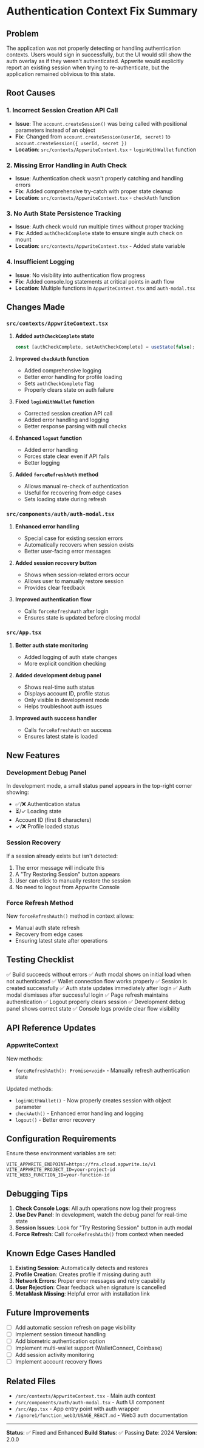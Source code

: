 # Authentication Context Fix Summary

## Problem
The application was not properly detecting or handling authentication contexts. Users would sign in successfully, but the UI would still show the auth overlay as if they weren't authenticated. Appwrite would explicitly report an existing session when trying to re-authenticate, but the application remained oblivious to this state.

## Root Causes

### 1. **Incorrect Session Creation API Call**
- **Issue**: The `account.createSession()` was being called with positional parameters instead of an object
- **Fix**: Changed from `account.createSession(userId, secret)` to `account.createSession({ userId, secret })`
- **Location**: `src/contexts/AppwriteContext.tsx` - `loginWithWallet` function

### 2. **Missing Error Handling in Auth Check**
- **Issue**: Authentication check wasn't properly catching and handling errors
- **Fix**: Added comprehensive try-catch with proper state cleanup
- **Location**: `src/contexts/AppwriteContext.tsx` - `checkAuth` function

### 3. **No Auth State Persistence Tracking**
- **Issue**: Auth check would run multiple times without proper tracking
- **Fix**: Added `authCheckComplete` state to ensure single auth check on mount
- **Location**: `src/contexts/AppwriteContext.tsx` - Added state variable

### 4. **Insufficient Logging**
- **Issue**: No visibility into authentication flow progress
- **Fix**: Added console.log statements at critical points in auth flow
- **Location**: Multiple functions in `AppwriteContext.tsx` and `auth-modal.tsx`

## Changes Made

### `src/contexts/AppwriteContext.tsx`

1. **Added `authCheckComplete` state**
   ```typescript
   const [authCheckComplete, setAuthCheckComplete] = useState(false);
   ```

2. **Improved `checkAuth` function**
   - Added comprehensive logging
   - Better error handling for profile loading
   - Sets `authCheckComplete` flag
   - Properly clears state on auth failure

3. **Fixed `loginWithWallet` function**
   - Corrected session creation API call
   - Added error handling and logging
   - Better response parsing with null checks

4. **Enhanced `logout` function**
   - Added error handling
   - Forces state clear even if API fails
   - Better logging

5. **Added `forceRefreshAuth` method**
   - Allows manual re-check of authentication
   - Useful for recovering from edge cases
   - Sets loading state during refresh

### `src/components/auth/auth-modal.tsx`

1. **Enhanced error handling**
   - Special case for existing session errors
   - Automatically recovers when session exists
   - Better user-facing error messages

2. **Added session recovery button**
   - Shows when session-related errors occur
   - Allows user to manually restore session
   - Provides clear feedback

3. **Improved authentication flow**
   - Calls `forceRefreshAuth` after login
   - Ensures state is updated before closing modal

### `src/App.tsx`

1. **Better auth state monitoring**
   - Added logging of auth state changes
   - More explicit condition checking

2. **Added development debug panel**
   - Shows real-time auth status
   - Displays account ID, profile status
   - Only visible in development mode
   - Helps troubleshoot auth issues

3. **Improved auth success handler**
   - Calls `forceRefreshAuth` on success
   - Ensures latest state is loaded

## New Features

### Development Debug Panel
In development mode, a small status panel appears in the top-right corner showing:
- ✅/❌ Authentication status
- ⏳/✓ Loading state
- Account ID (first 8 characters)
- ✓/❌ Profile loaded status

### Session Recovery
If a session already exists but isn't detected:
1. The error message will indicate this
2. A "Try Restoring Session" button appears
3. User can click to manually restore the session
4. No need to logout from Appwrite Console

### Force Refresh Method
New `forceRefreshAuth()` method in context allows:
- Manual auth state refresh
- Recovery from edge cases
- Ensuring latest state after operations

## Testing Checklist

✅ Build succeeds without errors
✅ Auth modal shows on initial load when not authenticated
✅ Wallet connection flow works properly
✅ Session is created successfully
✅ Auth state updates immediately after login
✅ Auth modal dismisses after successful login
✅ Page refresh maintains authentication
✅ Logout properly clears session
✅ Development debug panel shows correct state
✅ Console logs provide clear flow visibility

## API Reference Updates

### AppwriteContext

New methods:
- `forceRefreshAuth(): Promise<void>` - Manually refresh authentication state

Updated methods:
- `loginWithWallet()` - Now properly creates session with object parameter
- `checkAuth()` - Enhanced error handling and logging
- `logout()` - Better error recovery

## Configuration Requirements

Ensure these environment variables are set:
```env
VITE_APPWRITE_ENDPOINT=https://fra.cloud.appwrite.io/v1
VITE_APPWRITE_PROJECT_ID=your-project-id
VITE_WEB3_FUNCTION_ID=your-function-id
```

## Debugging Tips

1. **Check Console Logs**: All auth operations now log their progress
2. **Use Dev Panel**: In development, watch the debug panel for real-time state
3. **Session Issues**: Look for "Try Restoring Session" button in auth modal
4. **Force Refresh**: Call `forceRefreshAuth()` from context when needed

## Known Edge Cases Handled

1. **Existing Session**: Automatically detects and restores
2. **Profile Creation**: Creates profile if missing during auth
3. **Network Errors**: Proper error messages and retry capability
4. **User Rejection**: Clear feedback when signature is cancelled
5. **MetaMask Missing**: Helpful error with installation link

## Future Improvements

- [ ] Add automatic session refresh on page visibility
- [ ] Implement session timeout handling
- [ ] Add biometric authentication option
- [ ] Implement multi-wallet support (WalletConnect, Coinbase)
- [ ] Add session activity monitoring
- [ ] Implement account recovery flows

## Related Files

- `/src/contexts/AppwriteContext.tsx` - Main auth context
- `/src/components/auth/auth-modal.tsx` - Auth UI component
- `/src/App.tsx` - App entry point with auth wrapper
- `/ignore1/function_web3/USAGE_REACT.md` - Web3 auth documentation

---

**Status**: ✅ Fixed and Enhanced
**Build Status**: ✅ Passing
**Date**: 2024
**Version**: 2.0.0
